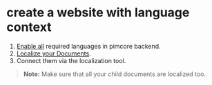 # create a website with language context

1. [Enable all](https://pimcore.com/docs/5.0.x/Multi_Language_i18n/index.html) required languages in pimcore backend.
2. [Localize your Documents](https://pimcore.com/docs/5.0.x/Multi_Language_i18n/Localize_your_Documents.html).
3. Connect them via the localization tool.

> **Note:** Make sure that all your child documents are localized too.